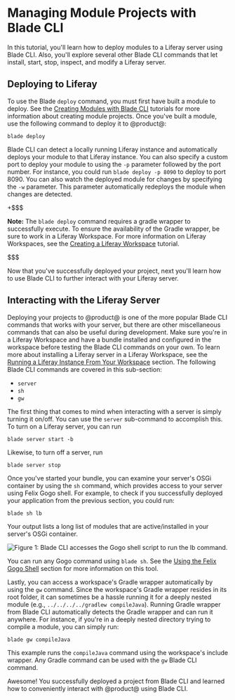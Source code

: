 # Managing Module Projects with Blade CLI

In this tutorial, you'll learn how to deploy modules to a Liferay server using
Blade CLI. Also, you'll explore several other Blade CLI commands that let
install, start, stop, inspect, and modify a Liferay server.

## Deploying to Liferay [](id=deploying-to-liferay)

To use the Blade `deploy` command, you must first have built a module to deploy.
See the [Creating Modules with Blade CLI](/develop/tutorials/-/knowledge_base/7-0/creating-modules-with-blade-cli)
tutorials for more information about creating module projects. Once you've built
a module, use the following command to deploy it to @product@:

    blade deploy

Blade CLI can detect a locally running Liferay instance and automatically
deploys your module to that Liferay instance. You can also specify a custom port
to deploy your module to using the `-p` parameter followed by the port number.
For instance, you could run `blade deploy -p 8090` to deploy to port 8090. You
can also watch the deployed module for changes by specifying the `-w` parameter.
This parameter automatically redeploys the module when changes are detected.

+$$$

**Note:** The `blade deploy` command requires a gradle wrapper to successfully
execute. To ensure the availability of the Gradle wrapper, be sure to work in a
Liferay Workspace. For more information on Liferay Workspaces, see the
[Creating a Liferay Workspace](/develop/tutorials/-/knowledge_base/7-0/creating-a-liferay-workspace)
tutorial.

$$$

Now that you've successfully deployed your project, next you'll learn how to
use Blade CLI to further interact with your Liferay server.

## Interacting with the Liferay Server [](id=interacting-with-the-liferay-server)

Deploying your projects to @product@ is one of the more popular Blade CLI commands
that works with your server, but there are other miscellaneous commands that can
also be useful during development. Make sure you're in a Liferay Workspace and
have a bundle installed and configured in the workspace before testing the Blade
CLI commands on your own. To learn more about installing a Liferay server in a
Liferay Workspace, see the
[Running a Liferay Instance From Your Workspace](/develop/tutorials/-/knowledge_base/7-0/creating-a-liferay-workspace#running-a-liferay-instance-from-your-workspace)
section. The following Blade CLI commands are covered in this sub-section:

- `server`
- `sh`
- `gw`

The first thing that comes to mind when interacting with a server is simply
turning it on/off. You can use the `server` sub-command to accomplish this. To
turn on a Liferay server, you can run

    blade server start -b

Likewise, to turn off a server, run

    blade server stop

Once you've started your bundle, you can examine your server's OSGi container by
using the `sh` command, which provides access to your server using Felix Gogo
shell. For example, to check if you successfully deployed your application from
the previous section, you could run:

    blade sh lb

Your output lists a long list of modules that are active/installed in your
server's OSGi container.

![Figure 1: Blade CLI accesses the Gogo shell script to run the `lb` command.](../../../../images/blade-sh.png)

You can run any Gogo command using `blade sh`. See the
[Using the Felix Gogo Shell](/develop/reference/-/knowledge_base/7-0/using-the-felix-gogo-shell)
section for more information on this tool.

Lastly, you can access a workspace's Gradle wrapper automatically by using the
`gw` command. Since the workspace's Gradle wrapper resides in its root folder,
it can sometimes be a hassle running it for a deeply nested module (e.g.,
`../../../../gradlew compileJava`). Running Gradle wrapper from Blade CLI
automatically detects the Gradle wrapper and can run it anywhere. For instance,
if you're in a deeply nested directory trying to compile a module, you can
simply run:

    blade gw compileJava

This example runs the `compileJava` command using the workspace's include
wrapper. Any Gradle command can be used with the `gw` Blade CLI command.

Awesome! You successfully deployed a project from Blade CLI and learned how to
conveniently interact with @product@ using Blade CLI.
